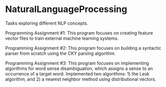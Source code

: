# NaturalLanguageProcessing
Tasks exploring different NLP concepts.

Programming Assignment #1:
This program focuses on creating feature vector files to train external machine learning systems.

Programming Assignment #2:
This program focuses on building a syntactic parser from scratch using the CKY parsing algorithm.

Programming Assignment #3:
This program focuses on implementing algorithms for word sense disambiguation, which assigns a sense to an occurrence  of a target word. 
Implemented two algorithms:  1)  the Lesk algorithm, and 2) a nearest neighbor method using distributional vectors.
